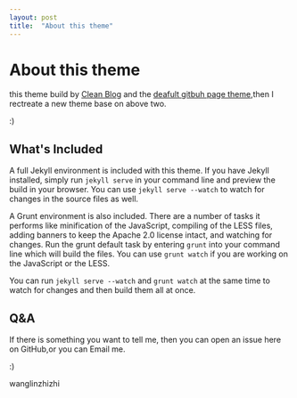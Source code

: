 ```yaml
---
layout: post
title:  "About this theme"
---
```




# About this theme

this theme build by [Clean Blog](http://ironsummitmedia.github.io/startbootstrap-clean-blog-jekyll/) and the [deafult gitbuh page theme](http://wagnlinzh.github.io/githubpageDemo),then I rectreate a new theme base on above two. 

:)


## What's Included

A full Jekyll environment is included with this theme. If you have Jekyll installed, simply run `jekyll serve` in your command line and preview the build in your browser. You can use `jekyll serve --watch` to watch for changes in the source files as well.

A Grunt environment is also included. There are a number of tasks it performs like minification of the JavaScript, compiling of the LESS files, adding banners to keep the Apache 2.0 license intact, and watching for changes. Run the grunt default task by entering `grunt` into your command line which will build the files. You can use `grunt watch` if you are working on the JavaScript or the LESS.

You can run `jekyll serve --watch` and `grunt watch` at the same time to watch for changes and then build them all at once.

## Q&A

If there is something you want to tell me, then you can open an issue here  on GitHub,or you can Email me.



:)

wanglinzhizhi